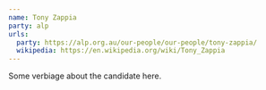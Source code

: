 ```yaml
---
name: Tony Zappia
party: alp
urls:
  party: https://alp.org.au/our-people/our-people/tony-zappia/
  wikipedia: https://en.wikipedia.org/wiki/Tony_Zappia
---
```

Some verbiage about the candidate here.

